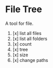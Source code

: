 # File Tree
A tool for file.

1. [x] list all files
2. [x] list all folders
3. [x] count
4. [x] tree
5. [x] size
6. [x] change paths
